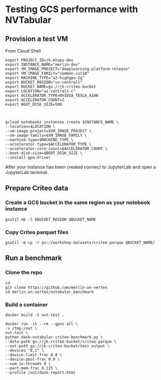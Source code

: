 # Testing GCS performance with NVTabular

## Provision a test VM

From Cloud Shell

```
export PROJECT_ID=jk-mlops-dev
export INSTANCE_NAME="merlin-dev"
export VM_IMAGE_PROJECT="deeplearning-platform-release"
export VM_IMAGE_FAMILY="common-cu110"
export MACHINE_TYPE="a2-highgpu-2g"
export BUCKET_REGION="us-central1"
export BUCKET_NAME=gs://jk-criteo-bucket
export LOCATION="us-central1-c"
export ACCELERATOR_TYPE=NVIDIA_TESLA_A100
export ACCELERATOR_COUNT=2
export BOOT_DISK_SIZE=500



gcloud notebooks instances create $INSTANCE_NAME \
--location=$LOCATION \
--vm-image-project=$VM_IMAGE_PROJECT \
--vm-image-family=$VM_IMAGE_FAMILY \
--machine-type=$MACHINE_TYPE \
--accelerator-type=$ACCELERATOR_TYPE \
--accelerator-core-count=$ACCELERATOR_COUNT \
--boot-disk-size=$BOOT_DISK_SIZE \
--install-gpu-driver

```

After your instance has been created connect to JupyterLab and open a JupyterLab terminal.


## Prepare Criteo data

### Create a GCS bucket in the same region as your notebook instance

```
gsutil mb -l $BUCKET_REGION $BUCKET_NAME
```

### Copy Criteo parquet files
```
gsutil -m cp -r gs://workshop-datasets/criteo-parque $BUCKET_NAME/

```



## Run a benchmark

### Clone the repo
```
cd 
git clone https://github.com/merlin-on-vertex
cd merlin-on-vertex/nvtabular_benchmark

```

### Build a container

```
docker build -t nvt-test .
```

```
docker run -it --rm --gpus all \
-v /tmp:/out \
nvt-test \
python dask-nvtabular-criteo-benchmark.py \
--data-path gs://jk-criteo-bucket/criteo-parque \
--out-path gs://jk-criteo-bucket/test_output \
--devices "0,1" \
--device-limit-frac 0.8 \
--device-pool-frac 0.9 \
--num-io-threads 0 \
--part-mem-frac 0.125 \
--profile /out/dask-report.html
```